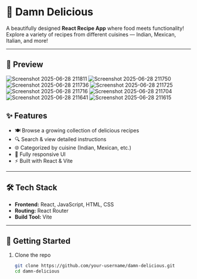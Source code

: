 # 🍲 Damn Delicious

A beautifully designed **React Recipe App** where food meets functionality!  
Explore a variety of recipes from different cuisines — Indian, Mexican, Italian, and more!

---

## 📸 Preview


![Screenshot 2025-06-28 211811](https://github.com/user-attachments/assets/798c8f81-6e43-4ed6-943f-8b2454965de0)
![Screenshot 2025-06-28 211750](https://github.com/user-attachments/assets/c3f5720b-c170-4e79-b75e-e01443c99541)
![Screenshot 2025-06-28 211736](https://github.com/user-attachments/assets/0cb2f828-ecdf-4869-9ba6-69b7a3cf64cb)
![Screenshot 2025-06-28 211725](https://github.com/user-attachments/assets/392e7e9b-c90c-4586-91c2-d25fd7005430)
![Screenshot 2025-06-28 211716](https://github.com/user-attachments/assets/3305407b-1e2b-4c2e-91fc-5e00f27d0076)
![Screenshot 2025-06-28 211704](https://github.com/user-attachments/assets/4d7b2880-35d1-4641-921d-93b9171a0bbf)
![Screenshot 2025-06-28 211641](https://github.com/user-attachments/assets/0af2a5ab-0b61-44c4-b1b8-c98db860bcdc)
![Screenshot 2025-06-28 211615](https://github.com/user-attachments/assets/b7b80528-10e1-4d1e-a1f1-293f6d928bc5)
## ✨ Features

- 🍽️ Browse a growing collection of delicious recipes
- 🔍 Search & view detailed instructions
- 🌐 Categorized by cuisine (Indian, Mexican, etc.)
- 📱 Fully responsive UI
- ⚡ Built with React & Vite

---

## 🛠️ Tech Stack

- **Frontend:** React, JavaScript, HTML, CSS
- **Routing:** React Router
- **Build Tool:** Vite

---

## 🚀 Getting Started

1. Clone the repo  
   ```bash
   git clone https://github.com/your-username/damn-delicious.git
   cd damn-delicious


